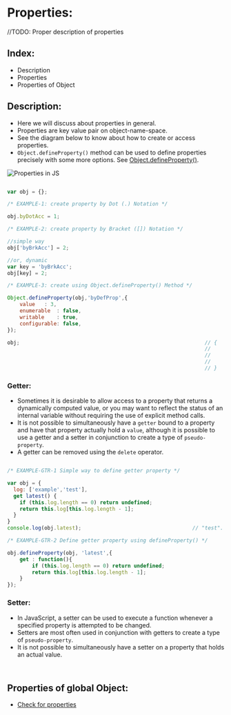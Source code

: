 # Properties:

//TODO: Proper description of properties

## Index:

- Description
- Properties
- Properties of Object

## Description:

- Here we will discuss about properties in general.
- Properties are key value pair on object-name-space.
- See the diagram below to know about how to create or access properties.
- `Object.defineProperty()` method can be used to define properties precisely with some more options. See [Object.defineProperty()](../Methods/Object.defineProperty.md).


![Properties in JS](https://github.com/Ravi-Upadhyay/javascript-playground/blob/master/objects/Properties/Resources/Properties-in-JS.jpg)  

```javascript

var obj = {};

/* EXAMPLE-1: create property by Dot (.) Notation */

obj.byDotAcc = 1;

/* EXAMPLE-2: create property by Bracket ([]) Notation */

//simple way
obj['byBrkAcc'] = 2;

//or, dynamic
var key = 'byBrkAcc';
obj[key] = 2;

/* EXAMPLE-3: create using Object.defineProperty() Method */

Object.defineProperty(obj,'byDefProp',{
    value   : 3,
    enumerable  : false,
    writable    : true,
    configurable: false,
});

obj;                                                            // {
                                                                //      byDotAcc    : 1,
                                                                //      byBrkAcc    : 2,
                                                                //      byDefProp   : 3
                                                                // }

```

### Getter: 

- Sometimes it is desirable to allow access to a property that returns a dynamically computed value, or you may want to reflect the status of an internal variable without requiring the use of explicit method calls.
- It is not possible to simultaneously have a `getter` bound to a property and have that property actually hold a `value`, although it is possible to use a getter and a setter in conjunction to create a type of `pseudo-property`.
- A getter can be removed using the `delete` operator.

```javascript

/* EXAMPLE-GTR-1 Simple way to define getter property */

var obj = {
  log: ['example','test'],
  get latest() {
    if (this.log.length == 0) return undefined;
    return this.log[this.log.length - 1];
  }
}
console.log(obj.latest);                                    // "test".

/* EXAMPLE-GTR-2 Define getter property using defineProperty() */

obj.defineProperty(obj, 'latest',{
    get : function(){
        if (this.log.length == 0) return undefined;
        return this.log[this.log.length - 1];
    }
});

```

### Setter:

- In JavaScript, a setter can be used to execute a function whenever a specified property is attempted to be changed.
- Setters are most often used in conjunction with getters to create a type of `pseudo-property`.
- It is not possible to simultaneously have a setter on a property that holds an actual value.

```javascript



```

## Properties of global Object:

- [Check for properties](CheckForProperties.md)
